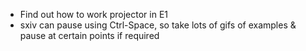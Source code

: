 * Find out how to work projector in E1
* sxiv can pause using Ctrl-Space, so take lots of gifs of examples &
  pause at certain points if required
